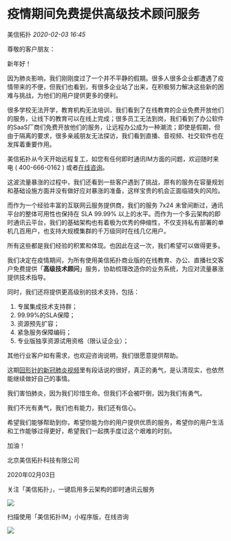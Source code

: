 # 疫情期间免费提供高级技术顾问服务

美信拓扑 _2020-02-03 16:45_

尊敬的客户朋友：

新年好！

因为肺炎影响，我们刚刚度过了一个并不平静的假期。很多人很多企业都遭遇了疫情带来的不便，但我们也看到，有很多企业站了出来，在积极努力解决这些新的困难与挑战，为他们的用户提供更多的便利。

很多学校无法开学，教育机构无法培训，我们看到了在线教育的企业免费开放他们的服务，让线下的教育可以在线上完成；很多员工无法到岗，我们看到了办公软件的SaaS厂商们免费开放他们的服务，让远程办公成为一种潮流；即使是假期，但由于隔离的要求，很多亲戚朋友无法探访，我们看到直播、音视频、社交软件也在发挥着重要作用。

美信拓扑从今天开始远程复工，如您有任何即时通讯IM方面的问题，欢迎随时来电 ( 400-666-0162 ) 或者[在线咨询](https://www.maximtop.com)。

这波流量暴涨的过程中，我们还看到一些客户遇到了挑战，原有的服务在容量规划和基础设施方面并没有做好应对暴涨的准备，这样宝贵的机会正面临错失的风险。

而作为一个经验丰富的互联网云服务提供商，我们的服务 7x24 未曾间断过，通讯平台的整体可用性也保持在 SLA 99.99% 以上的水平。而作为一个多云架构的即时通讯云平台，我们的基础架构也有着极为优秀的伸缩性，不仅支持私有部署的单机几百用户，也支持大规模集群的千万级同时在线几亿用户。

所有这些都是我们经验的积累和体现。也因此在这一次，我们希望可以做得更多。

我们决定在疫情期间，为所有使用美信拓扑商业版的在线教育、办公、直播社交客户免费提供「**高级技术顾问**」服务，协助梳理改造你的业务系统，为应对流量暴涨提供技术指导。

同时，我们还将提供更高级别的技术支持，包括：

1. 专属集成技术支持群；
2. 99.99%的SLA保障；
3. 资源预先扩容；
4. 紧急服务保障编码；
5. 专业版独享资源试用资格（限认证企业）；

其他行业客户如有需求，也欢迎咨询说明，我们很愿意提供帮助。

这期[回形针的新冠肺炎视频](http://mp.weixin.qq.com/s?\_\_biz=MzA3NDM1MjUwNg==\&mid=2247486489\&idx=1\&sn=1f92334aa7993266565533ca809bbc77\&chksm=9f005e0ca877d71a3fe7a42f500345f9e79a06ba0707776cf1c01c85ff307bc839d78f55acf0\&scene=21#wechat\_redirect)里有段话说的很好，真正的勇气，是认清现实，也依然能继续做好自己的事情。

我们害怕肺炎，因为我们珍惜生命。但我们不会被吓倒，因为我们有勇气。

我们不光有勇气，我们也有能力，我们还有信心。

希望我们能够帮助到你，希望你能为你的用户提供优质的服务，希望你的用户生活和工作能够过得更好，希望我们一起携手度过这个艰难的时刻。

加油！

北京美信拓扑科技有限公司

2020年02月03日



关注「美信拓扑」，一键启用多云架构的即时通讯云服务

![](../../assets/articles/autogen-d6fd9dd440b83a813e637e31f30dd8434bac85e90417c2cd347ff36a3cac71bd.webp)



扫描使用「美信拓扑IM」小程序版，在线咨询

![](../../assets/articles/autogen-bfc4fb724a629f5d6a9649dd7cacc660374775d71667356cfdcd7a4f6afa022b.webp)
